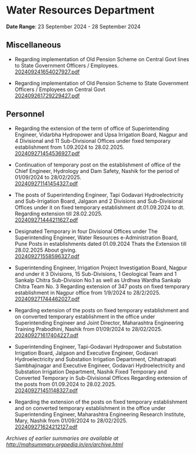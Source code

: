 # Water Resources Department

**Date Range**: 23 September 2024 - 28 September 2024


## Miscellaneous
- Regarding implementation of Old Pension Scheme on Central Govt lines to State Government Officers / Employees.\
  [202409241654027927.pdf](https://gr.maharashtra.gov.in/Site/Upload/Government%20Resolutions/English/202409241654027927.pdf)

- Regarding implementation of Old Pension Scheme to State Government Officers / Employees on Central Govt\
  [202409261729229427.pdf](https://gr.maharashtra.gov.in/Site/Upload/Government%20Resolutions/English/202409261729229427.pdf)

## Personnel
- Regarding the extension of the term of office of Superintending Engineer, Vidarbha Hydropower and Upsa Irrigation Board, Nagpur and 4 Divisional and 11 Sub-Divisional Offices under fixed temporary establishment from 1.09.2024 to 28.02.2025.\
  [202409271454536927.pdf](https://gr.maharashtra.gov.in/Site/Upload/Government%20Resolutions/English/202409271454536927.pdf)

- Continuation of temporary post on the establishment of office of the Chief Engineer, Hydrology and Dam Safety, Nashik for the period of 01/09/2024 to 28/02/2025.\
  [202409271141454327.pdf](https://gr.maharashtra.gov.in/Site/Upload/Government%20Resolutions/English/202409271141454327..pdf)

- The posts of Superintending Engineer, Tapi Godavari Hydroelectricity and Sub-Irrigation Board, Jalgaon and 2 Divisions and Sub-Divisional Offices under it on fixed temporary establishment dt.01.09.2024 to dt. Regarding extension till 28.02.2025.\
  [202409271444211627.pdf](https://gr.maharashtra.gov.in/Site/Upload/Government%20Resolutions/English/202409271444211627.pdf)

- Designated Temporary in four Divisional Offices under The Superintending Engineer, Water Resources e-Administration Board, Pune  Posts in establishments dated 01.09.2024  Thats the Extension till 28.02.2025   About giving.\
  [202409271558596327.pdf](https://gr.maharashtra.gov.in/Site/Upload/Government%20Resolutions/English/202409271558596327.pdf)

- Superintending Engineer, Irrigation Project Investigation Board, Nagpur and under it 3 Divisions, 15 Sub-Divisions, 1 Geological Team and 1 Sankalp Chitra Sub-Division No.1 as well as Urdhwa Wardha Sankalp Chitra Team No. 3 Regarding extension of 347 posts on fixed temporary establishment in Nagpur office from 1/9/2024 to 28/2/2025.\
  [202409271744462027.pdf](https://gr.maharashtra.gov.in/Site/Upload/Government%20Resolutions/English/202409271744462027.pdf)

- Regarding extension of the posts on fixed temporary establishment and on converted temporary establishment in the office under Superintending Engineer and Joint Director, Maharashtra Engineering Training Prabodhini, Nashik from 01/09/2024 to 28/02/2025.\
  [202409271617404227.pdf](https://gr.maharashtra.gov.in/Site/Upload/Government%20Resolutions/English/202409271617404227.pdf)

- Superintending Engineer, Tapi-Godavari Hydropower and Substation Irrigation Board, Jalgaon and Executive Engineer, Godavari Hydroelectricity and Substation Irrigation Department, Chhatrapati Sambhajinagar and Executive Engineer, Godavari Hydroelectricity and Substation Irrigation Department, Nashik Fixed Temporary and Converted Temporary in Sub-Divisional Offices Regarding extension of the posts from 01.09.2024 to 28.02.2025.\
  [202409271451148327.pdf](https://gr.maharashtra.gov.in/Site/Upload/Government%20Resolutions/English/202409271451148327.pdf)

- Regarding the extension of the posts on fixed temporary establishment and on converted temporary establishment in the office under Superintending Engineer, Maharashtra Engineering Research Institute, Mary, Nashik from 01/09/2024 to 28/02/2025.\
  [202409271624212127.pdf](https://gr.maharashtra.gov.in/Site/Upload/Government%20Resolutions/English/202409271624212127.pdf)


*Archives of earlier summaries are available at http://mahsummary.orgpedia.in/en/archive.html*